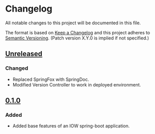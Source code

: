 # Changelog
All notable changes to this project will be documented in this file.

The format is based on [Keep a Changelog](http://keepachangelog.com/en/1.0.0/)
and this project adheres to [Semantic Versioning](http://semver.org/spec/v2.0.0.html). (Patch version X.Y.0 is implied if not specified.)

## [Unreleased](https://github.com/USGS/time-series-services/compare/time-series-services/compare/0.1.0...master)
### Changed
-   Replaced SpringFox with SpringDoc.
-   Modified Version Controller to work in deployed environment.

## [0.1.0](https://github.com/usgs/time-series-services/tree/time-series-services-0.1.0)
### Added
-   Added base features of an IOW spring-boot application.

